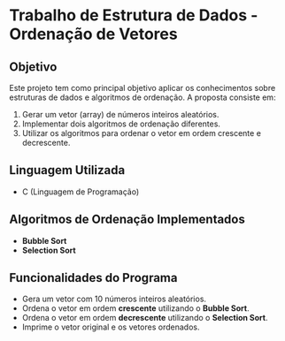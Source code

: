 # Trabalho de Estrutura de Dados - Ordenação de Vetores

## Objetivo

Este projeto tem como principal objetivo aplicar os conhecimentos sobre estruturas de dados e algoritmos de ordenação. A proposta consiste em:

1. Gerar um vetor (array) de números inteiros aleatórios.
2. Implementar dois algoritmos de ordenação diferentes.
3. Utilizar os algoritmos para ordenar o vetor em ordem crescente e decrescente.

## Linguagem Utilizada

- C (Linguagem de Programação)

## Algoritmos de Ordenação Implementados

- **Bubble Sort**
- **Selection Sort**

## Funcionalidades do Programa

- Gera um vetor com 10 números inteiros aleatórios.
- Ordena o vetor em ordem **crescente** utilizando o **Bubble Sort**.
- Ordena o vetor em ordem **decrescente** utilizando o **Selection Sort**.
- Imprime o vetor original e os vetores ordenados.
